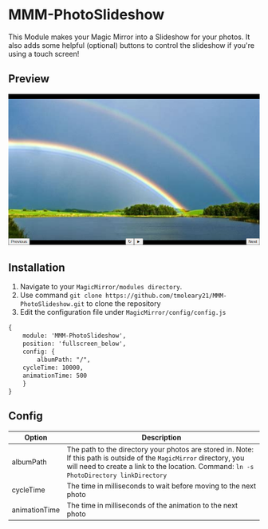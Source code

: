 # MMM-PhotoSlideshow
This Module makes your Magic Mirror into a Slideshow for your photos. It also adds some helpful (optional) buttons to control the slideshow if you're using a touch screen!

## Preview
![Image of Working Module](screenshot.png)

## Installation
1. Navigate to your `MagicMirror/modules directory`.
2. Use command `git clone https://github.com/tmoleary21/MMM-PhotoSlideshow.git` to clone the repository
3. Edit the configuration file under `MagicMirror/config/config.js`
```
{
    module: 'MMM-PhotoSlideshow',
    position: 'fullscreen_below',
    config: {
        albumPath: "/",
	cycleTime: 10000,
	animationTime: 500
    }
}
```

## Config
|Option|Description|
|------|-----------|
|albumPath| The path to the directory your photos are stored in. Note: If this path is outside of the `MagicMirror` directory, you will need to create a link to the location. Command: `ln -s PhotoDirectory linkDirectory`|
|cycleTime| The time in milliseconds to wait before moving to the next photo|
|animationTime| The time in milliseconds of the animation to the next photo|
